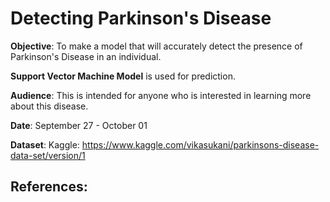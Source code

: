 # Detecting Parkinson's Disease

**Objective**: To make a model that will accurately detect the presence of Parkinson's Disease in an individual.

**Support Vector Machine Model** is used for prediction.

**Audience**: This is intended for anyone who is interested in learning more about this disease.

**Date**: September 27 - October 01

**Dataset**: Kaggle: https://www.kaggle.com/vikasukani/parkinsons-disease-data-set/version/1

**References**:
- 
